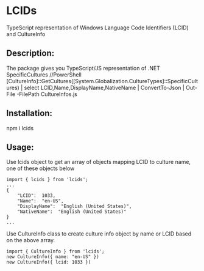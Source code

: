 # LCIDs
TypeScript representation of Windows Language Code Identifiers (LCID) and CultureInfo
## Description: 
The package gives you TypeScript/JS representation of .NET SpecificCultures
//PowerShell [CultureInfo]::GetCultures([System.Globalization.CultureTypes]::SpecificCultures) | select LCID,Name,DisplayName,NativeName | ConvertTo-Json | Out-File -FilePath CultureInfos.js

## Installation: 
npm i lcids

## Usage: 
Use lcids object to get an array of objects mapping LCID to culture name, one of these objects below
    
```
import { lcids } from 'lcids';
...
{
    "LCID":  1033,
    "Name":  "en-US",
    "DisplayName":  "English (United States)",
    "NativeName":  "English (United States)"
}
...
```


Use CultureInfo class to create culture info object by name or LCID based on the above array.

```
import { CultureInfo } from 'lcids';
new CultureInfo({ name: "en-US" })
new CultureInfo({ lcid: 1033 })
```
